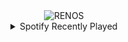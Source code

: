 <div align="center">
<picture>
    <source media="(prefers-color-scheme: dark)" srcset="https://i.ibb.co/2FZhKSd/output-gif.gif">
    <source media="(prefers-color-scheme: light)" srcset="https://i.ibb.co/2FZhKSd/output-gif.gif">
    <img alt="RENOS" src="https://i.ibb.co/2FZhKSd/output-gif.gif">
</picture>
<details>
<summary>Spotify Recently Played</summary>
<img src="https://spotify-recently-played-readme.vercel.app/api?user=31d6d6zerc5ct6kck32na2ozsqf4&unique=1&width=400" alt="Spotify" />
</details>
</div>

<!-- Image deletion URL: https://ibb.co/sgWR3Cq/3b9a8afa3a9495a909cbf6509ca98c64 -->